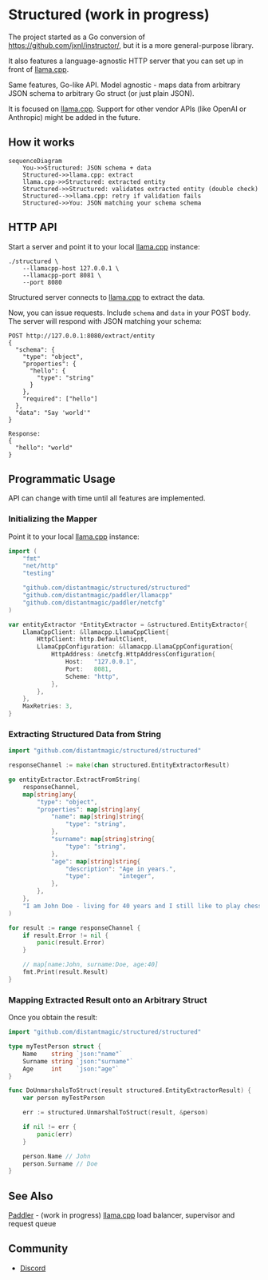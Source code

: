 # Structured (work in progress)

The project started as a Go conversion of https://github.com/jxnl/instructor/,
but it is a more general-purpose library.

It also features a language-agnostic HTTP server that you can set up in front
of [llama.cpp](https://github.com/ggerganov/llama.cpp).

Same features, Go-like API. Model agnostic - maps data from arbitrary JSON
schema to arbitrary Go struct (or just plain JSON).

It is focused on [llama.cpp](https://github.com/ggerganov/llama.cpp). Support
for other vendor APIs (like OpenAI or Anthropic) might be added in the future.

## How it works

```mermaid
sequenceDiagram
    You->>Structured: JSON schema + data
    Structured->>llama.cpp: extract
    llama.cpp->>Structured: extracted entity
    Structured->>Structured: validates extracted entity (double check)
    Structured-->>llama.cpp: retry if validation fails
    Structured->>You: JSON matching your schema schema
```

## HTTP API

Start a server and point it to your local
[llama.cpp](https://github.com/ggerganov/llama.cpp) instance:

```shell
./structured \
	--llamacpp-host 127.0.0.1 \
	--llamacpp-port 8081 \
	--port 8080
```

Structured server connects to
[llama.cpp](https://github.com/ggerganov/llama.cpp) to extract the data.

Now, you can issue requests. Include `schema` and `data` in your POST body.
The server will respond with JSON matching your schema:

```
POST http://127.0.0.1:8080/extract/entity
{
  "schema": {
    "type": "object",
    "properties": {
      "hello": {
        "type": "string"
      }
    },
    "required": ["hello"]
  },
  "data": "Say 'world'"
}

Response:
{
  "hello": "world"
}
```

## Programmatic Usage

API can change with time until all features are implemented.

### Initializing the Mapper

Point it to your local [llama.cpp](https://github.com/ggerganov/llama.cpp)
instance:

```go
import (
	"fmt"
	"net/http"
	"testing"

	"github.com/distantmagic/structured/structured"
	"github.com/distantmagic/paddler/llamacpp"
	"github.com/distantmagic/paddler/netcfg"
)

var entityExtractor *EntityExtractor = &structured.EntityExtractor{
	LlamaCppClient: &llamacpp.LlamaCppClient{
		HttpClient: http.DefaultClient,
		LlamaCppConfiguration: &llamacpp.LlamaCppConfiguration{
			HttpAddress: &netcfg.HttpAddressConfiguration{
				Host:   "127.0.0.1",
				Port:   8081,
				Scheme: "http",
			},
		},
	},
	MaxRetries: 3,
}
```

### Extracting Structured Data from String

```go
import "github.com/distantmagic/structured/structured"

responseChannel := make(chan structured.EntityExtractorResult)

go entityExtractor.ExtractFromString(
	responseChannel,
	map[string]any{
		"type": "object",
		"properties": map[string]any{
			"name": map[string]string{
				"type": "string",
			},
			"surname": map[string]string{
				"type": "string",
			},
			"age": map[string]string{
				"description": "Age in years.",
				"type":        "integer",
			},
		},
	},
	"I am John Doe - living for 40 years and I still like to play chess.",
)

for result := range responseChannel {
	if result.Error != nil {
		panic(result.Error)
	}

	// map[name:John, surname:Doe, age:40]
	fmt.Print(result.Result)
}
```

### Mapping Extracted Result onto an Arbitrary Struct

Once you obtain the result:

```go
import "github.com/distantmagic/structured/structured"

type myTestPerson struct {
	Name    string `json:"name"`
	Surname string `json:"surname"`
	Age     int    `json:"age"`
}

func DoUnmarshalsToStruct(result structured.EntityExtractorResult) {
	var person myTestPerson

	err := structured.UnmarshalToStruct(result, &person)

	if nil != err {
		panic(err)
	}

	person.Name // John
	person.Surname // Doe
}
```

## See Also

[Paddler](https://github.com/distantmagic/paddler) - (work in progress)
	[llama.cpp](https://github.com/ggerganov/llama.cpp) load balancer,
	supervisor and request queue

## Community

- [Discord](https://discord.gg/kysUzFqSCK)
